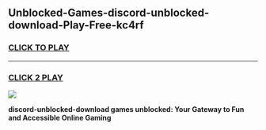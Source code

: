 
## Unblocked-Games-discord-unblocked-download-Play-Free-kc4rf
<h3>
<a href="https://premium76.site?title=discord-unblocked-download&ref=23A">CLICK TO PLAY</a></h3>
<hr>

<h3>
<a href="https://premium76.site?title=discord-unblocked-download&ref=23A">CLICK 2 PLAY</a>
  
</h3>

<a href="https://premium76.site?title=discord-unblocked-download&ref=23A"><img src="https://clearcache.store/games.png"></a>


**discord-unblocked-download games unblocked: Your Gateway to Fun and Accessible Online Gaming**
